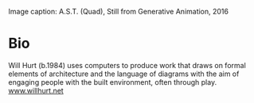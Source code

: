 Image caption: A.S.T. (Quad), Still from Generative Animation, 2016

# Bio

Will Hurt (b.1984) uses computers to produce work that draws on formal elements of architecture and the language of diagrams with the aim of engaging people with the built environment, often through play. www.willhurt.net
 
